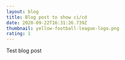 ```yaml
---
layout: blog
title: Blog post to show ci/cd
date: 2020-09-22T16:31:26.739Z
thumbnail: yellow-football-league-logo.png
rating: 1
---
```

Test blog post